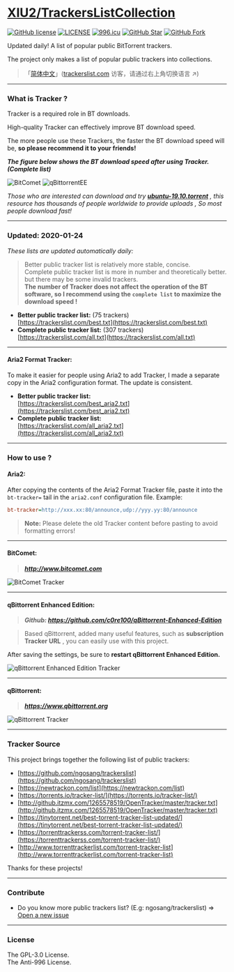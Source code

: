 # [XIU2/TrackersListCollection](https://github.com/XIU2/TrackersListCollection)

[![GitHub license](https://img.shields.io/github/license/XIU2/TrackersListCollection.svg?style=flat-square)](https://github.com/XIU2/TrackersListCollection/blob/master/LICENSE)
[![LICENSE](https://img.shields.io/badge/license-Anti%20996-blue.svg?style=flat-square)](https://github.com/996icu/996.ICU/blob/master/LICENSE)
[![996.icu](https://img.shields.io/badge/link-996.icu-red.svg?style=flat-square)](https://996.icu)
[![GitHub Star](https://img.shields.io/github/stars/XIU2/TrackersListCollection.svg?style=flat-square&label=Star)](https://github.com/XIU2/TrackersListCollection/stargazers)
[![GitHub Fork](https://img.shields.io/github/forks/XIU2/TrackersListCollection.svg?style=flat-square&label=Fork)](https://github.com/XIU2/TrackersListCollection/network/members)

Updated daily! A list of popular public BitTorrent trackers.  

The project only makes a list of popular public trackers into collections.  

> 「[简体中文](https://github.com/XIU2/TrackersListCollection/blob/master/README-ZH.md)」([trackerslist.com](https://trackerslist.com) 访客，请通过右上角切换语言 ↗)

****

### What is Tracker ?

Tracker is a required role in BT downloads.  

High-quality Tracker can effectively improve BT download speed.  

The more people use these Trackers, the faster the BT download speed will be, **so please recommend it to your friends!**

***The figure below shows the BT download speed after using Tracker. (Complete list)***  

![BitComet](https://trackerslist.com/img/en-01.png)
![qBittorrentEE](https://trackerslist.com/img/en-06.png)

*Those who are interested can download and try **[ubuntu-19.10.torrent](http://releases.ubuntu.com/19.10/ubuntu-19.10-desktop-amd64.iso.torrent)** , this resource has thousands of people worldwide to provide uploads , So most people download fast!*

****

### Updated: 2020-01-24

*These lists are updated automatically daily:*

> Better public tracker list is relatively more stable, concise.  
> Complete public tracker list is more in number and theoretically better. but there may be some invalid trackers.  
> **The number of Tracker does not affect the operation of the BT software, so I recommend using the `complete list` to maximize the download speed !**

* **Better public tracker list:** (75 trackers)  
[https://trackerslist.com/best.txt](https://trackerslist.com/best.txt)
* **Complete public tracker list:** (307 trackers)  
[https://trackerslist.com/all.txt](https://trackerslist.com/all.txt)

****

#### Aria2 Format Tracker:

To make it easier for people using Aria2 to add Tracker, I made a separate copy in the Aria2 configuration format. The update is consistent.

* **Better public tracker list:**  
[https://trackerslist.com/best_aria2.txt](https://trackerslist.com/best_aria2.txt)
* **Complete public tracker list:**  
[https://trackerslist.com/all_aria2.txt](https://trackerslist.com/all_aria2.txt)

****

### How to use ?

#### Aria2:

After copying the contents of the Aria2 Format Tracker file, paste it into the `bt-tracker=` tail in the `aria2.conf` configuration file. Example:
``` ini
bt-tracker=http://xxx.xx:80/announce,udp://yyy.yy:80/announce
```
> **Note:** Please delete the old Tracker content before pasting to avoid formatting errors!

****

#### BitComet:  

> ***http://www.bitcomet.com***

![BitComet Tracker](https://trackerslist.com/img/en-03.png)  

****

#### qBittorrent Enhanced Edition:

> ***Github: https://github.com/c0re100/qBittorrent-Enhanced-Edition***  

> Based qBittorrent, added many useful features, such as **subscription Tracker URL** , you can easily use with this project.  

After saving the settings, be sure to **restart qBittorrent Enhanced Edition.**

![qBittorrent Enhanced Edition Tracker](https://trackerslist.com/img/en-05.png)

****

#### qBittorrent:

> ***https://www.qbittorrent.org***

![qBittorrent Tracker](https://trackerslist.com/img/en-04.png)

****

### Tracker Source

This project brings together the following list of public trackers:
* [https://github.com/ngosang/trackerslist](https://github.com/ngosang/trackerslist)
* [https://newtrackon.com/list](https://newtrackon.com/list)
* [https://torrents.io/tracker-list/](https://torrents.io/tracker-list/)
* [http://github.itzmx.com/1265578519/OpenTracker/master/tracker.txt](http://github.itzmx.com/1265578519/OpenTracker/master/tracker.txt)
* [https://tinytorrent.net/best-torrent-tracker-list-updated/](https://tinytorrent.net/best-torrent-tracker-list-updated/)
* [https://torrenttrackerss.com/torrent-tracker-list/](https://torrenttrackerss.com/torrent-tracker-list/)
* [http://www.torrenttrackerlist.com/torrent-tracker-list](http://www.torrenttrackerlist.com/torrent-tracker-list)

Thanks for these projects!

****

### Contribute

* Do you know more public trackers list? (E.g: ngosang/trackerslist) => [Open a new issue](https://github.com/XIU2/TrackersListCollection/issues/new)

****

### License
The GPL-3.0 License.  
The Anti-996 License.
